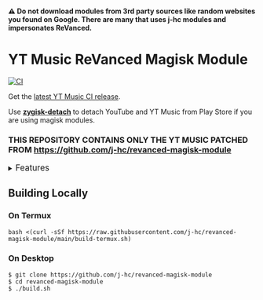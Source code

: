 #### ⚠️ Do not download modules from 3rd party sources like random websites you found on Google. There are many that uses j-hc modules and impersonates ReVanced.

# YT Music ReVanced Magisk Module
[![CI](https://github.com/HackerSinhos/yt-music-revanced-magisk-module/actions/workflows/ci.yml/badge.svg?event=schedule)](https://github.com/HackerSinhos/yt-music-revanced-magisk-module/actions/workflows/ci.yml)
  
Get the [latest YT Music CI release](https://github.com/HackerSinhos/yt-music-revanced-magisk-module/releases).

Use [**zygisk-detach**](https://github.com/j-hc/zygisk-detach) to detach YouTube and YT Music from Play Store if you are using magisk modules.

### **THIS REPOSITORY CONTAINS ONLY THE YT MUSIC PATCHED FROM https://github.com/j-hc/revanced-magisk-module**

<details><summary><big>Features</big></summary>
<ul>
 <li>Support only present and future YT Music ReVanced and <a href="https://github.com/inotia00/revanced-patches"> YT Music ReVanced Extended</a> apps</li>
 <li> Can build Magisk modules and non-root APKs</li>
 <li> Updated daily with the latest versions of apps and patches</li>
 <li> Optimize APKs and modules for size</li>
 <li> Modules</li>
    <ul>
     <li> recompile invalidated odex for faster usage</li>
     <li> receive updates from Magisk app</li>
     <li> do not break safetynet or trigger root detections</li>
     <li> handle installation of the correct version of the stock app and all that</li>
     <li> support Magisk and KernelSU</li>
    </ul>
</ul>
Note that the <a href="../../actions/workflows/ci.yml">CI workflow</a> is scheduled to build the modules and APKs everyday using GitHub Actions if there is a change in ReVanced patches. You may want to disable it.
</details>

## Building Locally
### On Termux
```console
bash <(curl -sSf https://raw.githubusercontent.com/j-hc/revanced-magisk-module/main/build-termux.sh)
```

### On Desktop
```console
$ git clone https://github.com/j-hc/revanced-magisk-module
$ cd revanced-magisk-module
$ ./build.sh
```
